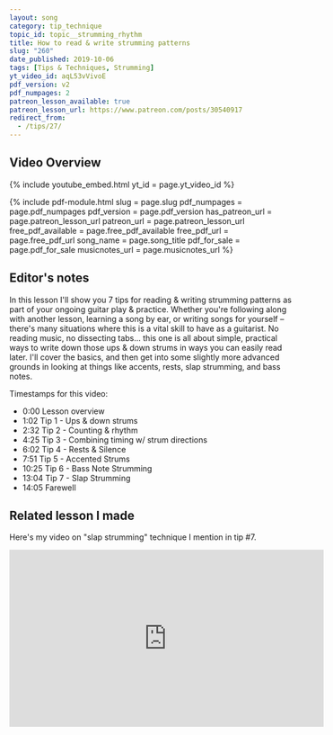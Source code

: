 ```yaml
---
layout: song
category: tip_technique
topic_id: topic__strumming_rhythm
title: How to read & write strumming patterns
slug: "260"
date_published: 2019-10-06
tags: [Tips & Techniques, Strumming]
yt_video_id: aqL53vVivoE
pdf_version: v2
pdf_numpages: 2
patreon_lesson_available: true
patreon_lesson_url: https://www.patreon.com/posts/30540917
redirect_from:
  - /tips/27/
---
```




## Video Overview

<!-- Coming soon! -->

{% include youtube_embed.html yt_id = page.yt_video_id %}

{% include pdf-module.html slug = page.slug pdf_numpages = page.pdf_numpages pdf_version = page.pdf_version has_patreon_url = page.patreon_lesson_url patreon_url = page.patreon_lesson_url free_pdf_available = page.free_pdf_available free_pdf_url = page.free_pdf_url song_name = page.song_title pdf_for_sale = page.pdf_for_sale musicnotes_url = page.musicnotes_url %}

<!-- Coming soon! -->

## Editor's notes

In this lesson I'll show you 7 tips for reading & writing strumming patterns as part of your ongoing guitar play & practice. Whether you're following along with another lesson, learning a song by ear, or writing songs for yourself – there's many situations where this is a vital skill to have as a guitarist. No reading music, no dissecting tabs... this one is all about simple, practical ways to write down those ups & down strums in ways you can easily read later. I'll cover the basics, and then get into some slightly more advanced grounds in looking at things like accents, rests, slap strumming, and bass notes.

Timestamps for this video:

- 0:00 Lesson overview
- 1:02 Tip 1 - Ups & down strums
- 2:32 Tip 2 - Counting & rhythm
- 4:25 Tip 3 - Combining timing w/ strum directions
- 6:02 Tip 4 - Rests & Silence
- 7:51 Tip 5 - Accented Strums
- 10:25 Tip 6 - Bass Note Strumming
- 13:04 Tip 7 - Slap Strumming
- 14:05 Farewell

## Related lesson I made

Here's my video on "slap strumming" technique I mention in tip #7.

<iframe width="560" height="315" src="https://www.youtube.com/embed/iQ7pLK4oUEc" frameborder="0" allow="accelerometer; autoplay; encrypted-media; gyroscope; picture-in-picture" allowfullscreen></iframe>
